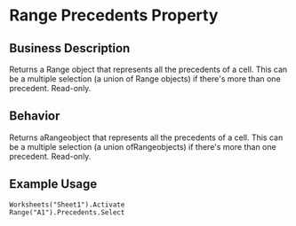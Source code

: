 # Range Precedents Property

## Business Description
Returns a Range object that represents all the precedents of a cell. This can be a multiple selection (a union of Range objects) if there's more than one precedent. Read-only.

## Behavior
Returns aRangeobject that represents all the precedents of a cell. This can be a multiple selection (a union ofRangeobjects) if there's more than one precedent. Read-only.

## Example Usage
```vba
Worksheets("Sheet1").Activate 
Range("A1").Precedents.Select
```